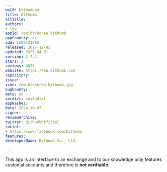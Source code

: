 ```yaml
---
wsId: bithumbko
title: Bithumb
altTitle: 
authors:
- leo
appId: com.btckorea.bithumb
appCountry: kr
idd: 1299421592
released: 2017-12-05
updated: 2025-04-01
version: 2.7.4
stars: 2
reviews: 3628
website: https://en.bithumb.com
repository: 
issue: 
icon: com.btckorea.bithumb.jpg
bugbounty: 
meta: ok
verdict: custodial
appHashes: 
date: 2024-10-07
signer: 
reviewArchive: 
twitter: BithumbOfficial
social:
- https://www.facebook.com/bithumb
features: 
developerName: Bithumb Co., Ltd.

---
```


This app is an interface to an exchange and to our knowledge only features
custodial accounts and therefore is **not verifiable**.
